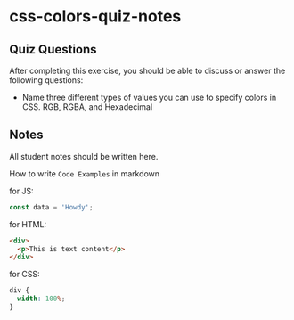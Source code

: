 # css-colors-quiz-notes

## Quiz Questions

After completing this exercise, you should be able to discuss or answer the following questions:

- Name three different types of values you can use to specify colors in CSS.
  RGB, RGBA, and Hexadecimal

## Notes

All student notes should be written here.

How to write `Code Examples` in markdown

for JS:

```javascript
const data = 'Howdy';
```

for HTML:

```html
<div>
  <p>This is text content</p>
</div>
```

for CSS:

```css
div {
  width: 100%;
}
```
